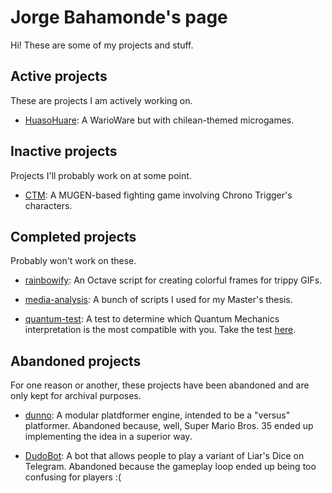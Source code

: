 # Jorge Bahamonde's page

Hi! These are some of my projects and stuff.

## Active projects

These are projects I am actively working on.

* [HuasoHuare](https://jbahamon.github.io/HuasoWare): A WarioWare but with
chilean-themed microgames.

## Inactive projects

Projects I'll probably work on at some point. 

* [CTM](https://jbahamon.github.io/CTM): A MUGEN-based fighting game involving
Chrono Trigger's characters.

## Completed projects

Probably won't work on these.

* [rainbowify](https://github.com/jbahamon/rainbowify): An Octave script for
creating colorful frames for trippy GIFs.

* [media-analysis](https://github.com/jbahamon/media-analysis): A bunch of
scripts I used for my Master's thesis.

* [quantum-test](https://github.com/jbahamon/quantum-test): A test to determine
which Quantum Mechanics interpretation is the most compatible with you. Take the
test [here](https://jbahamon.github.io/quantum-test/index.html).

## Abandoned projects

For one reason or another, these projects have been abandoned and are only kept
for archival purposes.

* [dunno](): A modular platdformer engine, intended to be a "versus" platformer. 
Abandoned because, well, Super Mario Bros. 35 ended up implementing the idea in
a superior way.

* [DudoBot](https://github.com/jbahamon/dudo-bot): A bot that allows people to
play a variant of Liar's Dice on Telegram. Abandoned because the gameplay loop
ended up being too confusing for players :(
  
